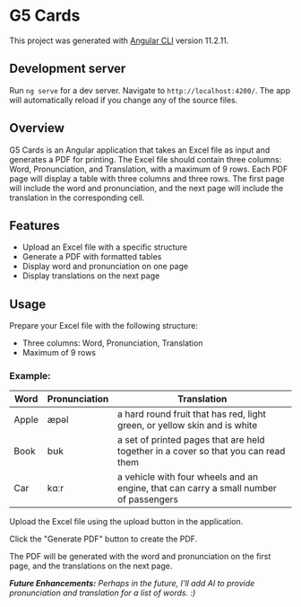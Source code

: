 # G5 Cards

This project was generated with [Angular CLI](https://github.com/angular/angular-cli) version 11.2.11.

## Development server

Run `ng serve` for a dev server. Navigate to `http://localhost:4200/`. The app will automatically reload if you change any of the source files.


## Overview
G5 Cards is an Angular application that takes an Excel file as input and generates a PDF for printing. The Excel file should contain three columns: Word, Pronunciation, and Translation, with a maximum of 9 rows. Each PDF page will display a table with three columns and three rows. The first page will include the word and pronunciation, and the next page will include the translation in the corresponding cell.

## Features
- Upload an Excel file with a specific structure
- Generate a PDF with formatted tables
- Display word and pronunciation on one page
- Display translations on the next page

## Usage
Prepare your Excel file with the following structure:

- Three columns: Word, Pronunciation, Translation
- Maximum of 9 rows

### Example:

| Word                 | Pronunciation              | Translation                                          |
|-------------------------|-------------------------|----------------------------------------------------|
| Apple           | æpəl | a hard round fruit that has red, light green, or yellow skin and is white
| Book          | bʊk      | a set of printed pages that are held together in a cover so that you can read them
| Car  | kɑːr | a vehicle with four wheels and an engine, that can carry a small number of passengers

Upload the Excel file using the upload button in the application.

Click the "Generate PDF" button to create the PDF.

The PDF will be generated with the word and pronunciation on the first page, and the translations on the next page.



_**Future Enhancements:** Perhaps in the future, I'll add AI to provide pronunciation and translation for a list of words. :)_
